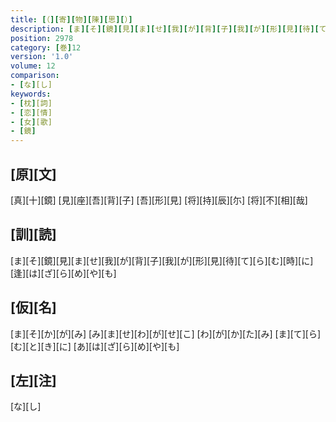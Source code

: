 ```yaml
---
title: [（][寄][物][陳][思][）]
description: [ま][そ][鏡][見][ま][せ][我][が][背][子][我][が][形][見][待][て][ら][む][時][に][逢][は][ざ][ら][め][や][も]
position: 2978
category: [巻]12
version: '1.0'
volume: 12
comparison:
- [な][し]
keywords:
- [枕][詞]
- [恋][情]
- [女][歌]
- [鏡]
---
```


## [原][文]

[真][十][鏡] [見][座][吾][背][子] [吾][形][見] [将][持][辰][尓] [将][不][相][哉]

## [訓][読]

[ま][そ][鏡][見][ま][せ][我][が][背][子][我][が][形][見][待][て][ら][む][時][に][逢][は][ざ][ら][め][や][も]

## [仮][名]

[ま][そ][か][が][み] [み][ま][せ][わ][が][せ][こ] [わ][が][か][た][み] [ま][て][ら][む][と][き][に] [あ][は][ざ][ら][め][や][も]

## [左][注]

[な][し]
